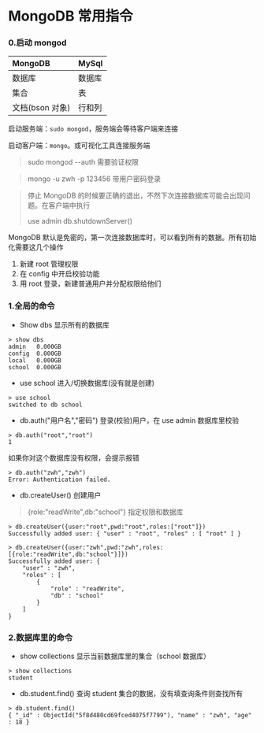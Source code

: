 # MongoDB 常用指令

### 0.启动 mongod

| MongoDB         | MySql  |
| :-------------- | :----- |
| 数据库          | 数据库 |
| 集合            | 表     |
| 文档(bson 对象) | 行和列 |

启动服务端：`sudo mongod`，服务端会等待客户端来连接

启动客户端：`mongo`。或可视化工具连接服务端

> sudo mongod --auth 需要验证权限

> mongo -u zwh -p 123456 带用户密码登录

> 停止 MongoDB 的时候要正确的退出，不然下次连接数据库可能会出现问题。在客户端中执行
>
> use admin
> db.shutdownServer()

MongoDB 默认是免密的，第一次连接数据库时，可以看到所有的数据。所有初始化需要这几个操作

1. 新建 root 管理权限
2. 在 config 中开启校验功能
3. 用 root 登录，新建普通用户并分配权限给他们

### 1.全局的命令

- Show dbs 显示所有的数据库

```basic
> show dbs
admin   0.000GB
config  0.000GB
local   0.000GB
school  0.000GB
```

- use school 进入/切换数据库(没有就是创建)

```basic
> use school
switched to db school
```

- db.auth("用户名","密码") 登录(校验)用户，在 use admin 数据库里校验

```basic
> db.auth("root","root")
1
```

如果你对这个数据库没有权限，会提示报错

```basic
> db.auth("zwh","zwh")
Error: Authentication failed.
```

- db.createUser() 创建用户

> {role:"readWrite",db:"school"} 指定权限和数据库

```basic
> db.createUser({user:"root",pwd:"root",roles:["root"]})
Successfully added user: { "user" : "root", "roles" : [ "root" ] }
```

```basic
> db.createUser({user:"zwh",pwd:"zwh",roles:[{role:"readWrite",db:"school"}]})
Successfully added user: {
	"user" : "zwh",
	"roles" : [
		{
			"role" : "readWrite",
			"db" : "school"
		}
	]
}
```

### 2.数据库里的命令

- show collections 显示当前数据库里的集合（school 数据库）

```basic
> show collections
student
```

- db.student.find() 查询 student 集合的数据，没有填查询条件则查找所有

```basic
> db.student.find()
{ "_id" : ObjectId("5f8d480cd69fced4075f7799"), "name" : "zwh", "age" : 18 }
```

